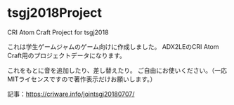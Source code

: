 # tsgj2018Project
CRI Atom Craft Project for tsgj2018

これは学生ゲームジャムのゲーム向けに作成しました。
ADX2LEのCRI Atom Craft用のプロジェクトデータになります。

これをもとに音を追加したり、差し替えたり。
ご自由にお使いください。（一応MITライセンスですので著作表示だけお願いします。）

記事：https://criware.info/jointsgj20180707/
